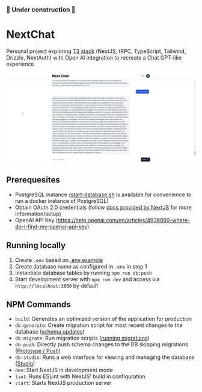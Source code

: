 ### 🚧 Under construction 🚧

# NextChat

Personal project exploring [T3 stack](https://github.com/t3-oss/create-t3-app) (NextJS, tRPC, TypeScript, Tailwind, Drizzle, NextAuth) with Open AI integration to recreate a Chat GPT-like experience

![asking question demonstration](public/demo/ask-a-question.gif)

## Prerequesites

- PostgreSQL instance ([start-database.sh](start-database.sh) is available for convenience to run a docker instance of PostgreSQL)
- Obtain OAuth 2.0 credentials (follow [docs provided by NextJS](https://next-auth.js.org/providers/google) for more information/setup)
- OpenAI API Key (https://help.openai.com/en/articles/4936850-where-do-i-find-my-openai-api-key)

## Running locally

1. Create `.env` based on [.env.example](.env.example)
2. Create database name as configured in `.env` in step 1
3. Instantiate database tables by running `npm run db:push`
4. Start development server with `npm run dev` and access via `http://localhost:3000` by default

## NPM Commands

- `build`: Generates an optimized version of the application for production
- `db:generate`: Create migration script for most recent changes to the database ([schema updates](https://orm.drizzle.team/kit-docs/overview#schema-updates))
- `db:migrate`: Run migration scripts ([running migrations](https://orm.drizzle.team/kit-docs/overview#running-migrations))
- `db:push`: Directly push schema changes to the DB skipping migrations ([Prototype / Push](https://orm.drizzle.team/kit-docs/commands#prototype--push))
- `db:studio`: Runs a web interface for viewing and managing the database ([Studio](https://orm.drizzle.team/kit-docs/commands#drizzle-studio))
- `dev`: Start NextJS in development mode
- `lint`: Runs ESLint with NextJS' build in configuration
- `start`: Starts NextJS production server

